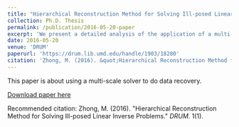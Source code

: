 ```yaml
---
title: "Hierarchical Reconstruction Method for Solving Ill-posed Linear Inverse Problems"
collection: Ph.D. Thesis
permalink: /publication/2016-05-20-paper
excerpt: 'We present a detailed analysis of the application of a multi-scale Hierarchical Reconstruction method for solving a family of ill-posed linear inverse problems. When the observations on the unknown quantity of interest and the observation operators are known, these inverse problems are concerned with the recovery of the unknown from its observations. Although the observation operators we consider are linear, they are inevitably ill-posed in various ways. We recall in this context the classical Tikhonov regularization method with a stabilizing function which targets the specific ill-posedness from the observation operators and preserves desired features of the unknown. Having studied the mechanism of the Tikhonov regularization, we propose a multi-scale generalization to the Tikhonov regularization method, so-called the Hierarchical Reconstruction (HR) method. First introduction of the HR method can be traced back to the Hierarchical Decomposition method in Image Processing. The HR method successively extracts information from the previous hierarchical residual to the current hierarchical term at a finer hierarchical scale. As the sum of all the hierarchical terms, the hierarchical sum from the HR method provides an reasonable approximate solution to the unknown, when the observation matrix satisfies certain conditions with specific stabilizing functions. When compared to the Tikhonov regularization method on solving the same inverse problems, the HR method is shown to be able to decrease the total number of iterations, reduce the approximation error, and offer self control of the approximation distance between the hierarchical sum and the unknown, thanks to using a ladder of finitely many hierarchical scales. We report numerical experiments supporting our claims on these advantages the HR method has over the Tikhonov regularization method.'
date: 2016-05-20
venue: 'DRUM'
paperurl: 'https://drum.lib.umd.edu/handle/1903/18280'
citation: 'Zhong, M. (2016). &quot;Hierarchical Reconstruction Method for Solving Ill-posed Linear Inverse Problems.&quot; <i>DRUM</i>. 1(1).'
---
```

This paper is about using a multi-scale solver to do data recovery.

[Download paper here](https://drum.lib.umd.edu/bitstream/handle/1903/18280/Zhong_umd_0117E_17024.pdf)

Recommended citation: Zhong, M. (2016). "Hierarchical Reconstruction Method for Solving Ill-posed Linear Inverse Problems." <i>DRUM</i>. 1(1).